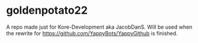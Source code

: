 # goldenpotato22
A repo made just for Kore-Development aka JacobDanS. Will be used when  the rewrite for https://github.com/YappyBots/YappyGithub is finished.
